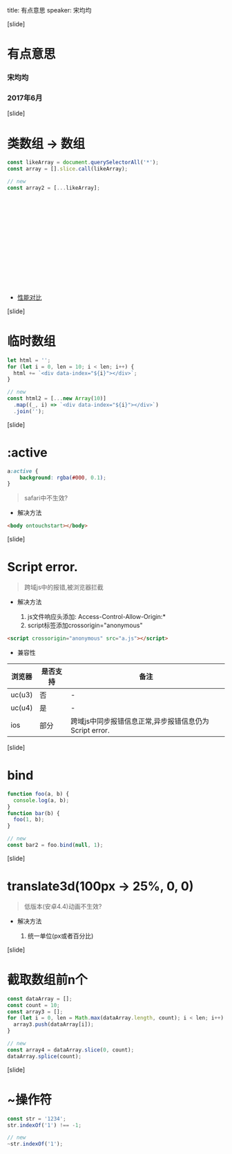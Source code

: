 title: 有点意思
speaker: 宋均均

[slide]

# 有点意思
### 宋均均
### 2017年6月

[slide]

# 类数组 -> 数组

```js
const likeArray = document.querySelectorAll('*');
const array = [].slice.call(likeArray);

// new
const array2 = [...likeArray];
```

<div style="background: url(https://github.com/soneway/new-get/raw/master/img/1.png) no-repeat; height: 206px; "></div>

- [性能对比](https://soneway.github.io/js/perf.html)

[slide]

# 临时数组

```js
let html = '';
for (let i = 0, len = 10; i < len; i++) {
  html += `<div data-index="${i}"></div>`;
}

// new
const html2 = [...new Array(10)]
  .map((_, i) => `<div data-index="${i}"></div>`)
  .join('');
```

[slide]

# :active

```scss
a:active {
    background: rgba(#000, 0.1);
}
```

> safari中不生效?

- 解决方法

```html
<body ontouchstart></body>
```

[slide]

# Script error.

> 跨域js中的报错,被浏览器拦截

- 解决方法

  1. js文件响应头添加: Access-Control-Allow-Origin:*
  1. script标签添加crossorigin="anonymous"
  
```html
<script crossorigin="anonymous" src="a.js"></script>
```

- 兼容性

浏览器 | 是否支持 | 备注
---|---|---
uc(u3) | 否 | -
uc(u4) | 是 | -
ios | 部分 | 跨域js中同步报错信息正常,异步报错信息仍为Script error.

[slide]

# bind

```js
function foo(a, b) {
  console.log(a, b);
}
function bar(b) {
  foo(1, b);
}

// new
const bar2 = foo.bind(null, 1);
```

[slide]

# translate3d(100px -> 25%, 0, 0)

> 低版本(安卓4.4)动画不生效?

- 解决方法

  1. 统一单位(px或者百分比)

[slide]

# 截取数组前n个

```js
const dataArray = [];
const count = 10;
const array3 = [];
for (let i = 0, len = Math.max(dataArray.length, count); i < len; i++) {
  array3.push(dataArray[i]);
}

// new
const array4 = dataArray.slice(0, count);
dataArray.splice(count);
```

[slide]

# ~操作符

```js
const str = '1234';
str.indexOf('1') !== -1;

// new
~str.indexOf('1');
```
